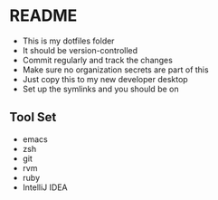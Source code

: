# README

- This is my dotfiles folder
- It should be version-controlled
- Commit regularly and track the changes
- Make sure no organization secrets are part of this
- Just copy this to my new developer desktop
- Set up the symlinks and you should be on

## Tool Set
- emacs
- zsh
- git
- rvm
- ruby
- IntelliJ IDEA
